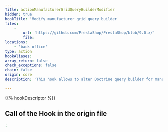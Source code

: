 ```yaml
---
Title: actionManufacturerGridQueryBuilderModifier
hidden: true
hookTitle: 'Modify manufacturer grid query builder'
files:
    -
        url: 'https://github.com/PrestaShop/PrestaShop/blob/9.0.x/'
        file: 
locations:
    - 'back office'
type: action
hookAliases: 
array_return: false
check_exceptions: false
chain: false
origin: core
description: 'This hook allows to alter Doctrine query builder for manufacturer grid'

---
```


{{% hookDescriptor %}}

## Call of the Hook in the origin file

```php
;
```
